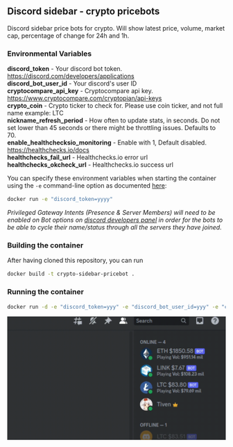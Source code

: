 ## Discord sidebar - crypto pricebots
Discord sidebar price bots for crypto. Will show latest price, volume, market cap, percentage of change for 24h and 1h. 

### Environmental Variables

**discord_token** - Your discord bot token. https://discord.com/developers/applications <br>
**discord_bot_user_id** - Your discord's user ID<br>
**cryptocompare_api_key** - Cryptocompare api key. https://www.cryptocompare.com/cryptopian/api-keys<br>
**crypto_coin** - Crypto ticker to check for. Please use coin ticker, and not full name example: LTC <br>
**nickname_refresh_period** - How often to update stats, in seconds. Do not set lower than 45 seconds or there might be throttling issues. Defaults to 70.<br>
**enable_healthchecksio_monitoring** - Enable with 1, Default disabled. https://healthchecks.io/docs<br>
**healthchecks_fail_url** - Healthchecks.io error url<br>
**healthchecks_okcheck_url** - Healthchecks.io success url<br>

You can specify these environment variables when starting the container using the `-e` command-line option as documented
[here](https://docs.docker.com/engine/reference/run/#env-environment-variables):
```bash
docker run -e "discord_token=yyyy"
```
_Privileged Gateway Intents (Presence & Server Members) will need to be enabled on Bot options on [discord developers panel](https://discord.com/developers/applications) in order for the bots to be able to cycle their name/status through all the servers they have joined._

### Building the container

After having cloned this repository, you can run
```bash
docker build -t crypto-sidebar-pricebot .
```

### Running the container

```bash
docker run -d -e "discord_token=yyy" -e "discord_bot_user_id=yyy" -e "cryptocompare_api_key=yyyy" -e "crypto_coin=LTC" crypto-sidebar-pricebot

```

![](https://github.com/TivenTux/crypto-sidebar-pricebot/blob/main/pricebots_demo.gif)